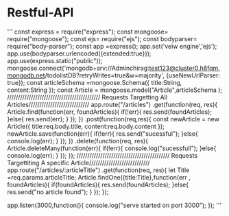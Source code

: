 # Restful-API
'''
const express = require("express");
const mongoose= require("mongoose");
const ejs= require("ejs");
const bodyparser= require("body-parser");
const app =express();
app.set('veiw engine','ejs');
app.use(bodyparser.urlencoded({extended:true}));
app.use(express.static("public"));
mongoose.connect('mongodb+srv://Adminchirag:test123@cluster0.h8fqm.mongodb.net/todolistDB?retryWrites=true&w=majority', {useNewUrlParser: true});
const articleSchema =mongoose.Schema({
  title:String,
  content:String
});
const Article = mongoose.model("Article",articleSchema );
/////////////////////////////////////////// Requests Targetting All Articles////////////////////////////
app.route("/articles")
.get(function(req, res){
  Article.find(function(err, foundArticles){
if(!err){
  res.send(foundArticles);
}else{
  res.send(err);
}
});
})
.post(function(req,res){
  const newArticle = new Article({
    title:req.body.title,
    content:req.body.content
  });
  newArticle.save(function(err){
    if(!err){
      res.send("sucessful");
    }else{
      console.log(err);
    }
  });
})
.delete(function(req, res){
  Article.deleteMany(function(err){
    if(!err){
      console.log("sucessfull");
    }else{
      console.log(err);
    }
  });
});
/////////////////////////////////////////// Requests Targettiting A specific Article////////////////////////////
app.route("/articles/:articleTitle")
.get(function(req, res){
  let Title =req.params.articleTitle;
   Article.findOne({title:Title},function(err , foundArticles){
     if(foundArticles){
       res.send(foundArticles);
     }else{
       res.send("no article found");
     }
   });
});


app.listen(3000,function(){
  console.log("serve started on port 3000");
});
'''

